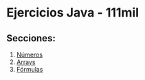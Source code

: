 Ejercicios Java - 111mil
========================

## Secciones:

1. [Números](numeros/)
1. [Arrays](arrays/)
1. [Fórmulas](methods/)



